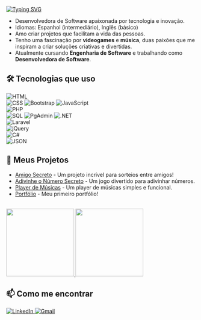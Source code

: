 
<a href="https://git.io/typing-svg"><img src="https://readme-typing-svg.demolab.com font=Poppins&size=30&duration=2000&pause=1000&color=E33DD5&width=435&lines=Ol%C3%A1%2C+mundo!;Eu+sou+a+Stella!" alt="Typing SVG" /></a>


- Desenvolvedora de Software apaixonada por tecnologia e inovação.
- Idiomas: Espanhol (intermediário), Inglês (básico) 
- Amo criar projetos que facilitam a vida das pessoas.  
- Tenho uma fascinação por **videogames** e **música**, duas paixões que me inspiram a criar soluções criativas e divertidas.  
- Atualmente cursando **Engenharia de Software** e trabalhando como **Desenvolvedora de Software**.  

## 🛠️ Tecnologias que uso  
![HTML](https://img.shields.io/badge/HTML5-E34F26?style=flat&logo=html5&logoColor=white)  
![CSS](https://img.shields.io/badge/CSS3-1572B6?style=flat&logo=css3&logoColor=white)
![Bootstrap](https://img.shields.io/badge/Bootstrap-563D7C?style=flat&logo=bootstrap&logoColor=white)
![JavaScript](https://img.shields.io/badge/JavaScript-F7DF1E?style=flat&logo=javascript&logoColor=black)  
![PHP](https://img.shields.io/badge/PHP-777BB4?style=flat&logo=php&logoColor=white)  
![SQL](https://img.shields.io/badge/SQL-4479A1?style=flat&logo=sql&logoColor=white)
![PgAdmin](https://img.shields.io/badge/PgAdmin-336791?style=flat&logo=postgresql&logoColor=white)
![.NET](https://img.shields.io/badge/.NET-512BD4?style=flat&logo=dotnet&logoColor=white)  
![Laravel](https://img.shields.io/badge/Laravel-FF2D20?style=flat&logo=laravel&logoColor=white)  
![jQuery](https://img.shields.io/badge/jQuery-0769AD?style=flat&logo=jquery&logoColor=white)  
![C#](https://img.shields.io/badge/C%23-239120?style=flat&logo=c-sharp&logoColor=white)  
![JSON](https://img.shields.io/badge/JSON-000000?style=flat&logo=json&logoColor=white)


## 🌟 Meus Projetos  
- [Amigo Secreto](https://stellag2003.github.io/AmigoSecreto/) - Um projeto incrível para sorteios entre amigos!  
- [Adivinhe o Número Secreto](https://stellag2003.github.io/AdivinheONumeroSecreto/) - Um jogo divertido para adivinhar números.  
- [Player de Músicas](https://stellag2003.github.io/PlayerMusicas/) - Um player de músicas simples e funcional.
- [Portfólio](https://stellag2003.github.io/Portfolio/) - Meu primeiro portfólio!
<br>


  <div>
  <a href="https://github.com/stellag2003">
    <img loading="lazy" height="180em" src="https://github-readme-stats.vercel.app/api/top-langs/?username=stellag2003&layout=compact&langs_count=7&theme=dracula"/>
    <img loading="lazy" height="180em" src="https://github-readme-stats.vercel.app/api?username=stellag2003&show_icons=true&theme=dracula&count_private=true"/>
  </a>
</div>

## 📫 Como me encontrar  

<a href="https://www.linkedin.com/in/stella-goncalves-mendonca" target="_blank">
  <img src="https://img.shields.io/badge/LinkedIn-0077B5?style=for-the-badge&logo=linkedin&logoColor=white" alt="LinkedIn">
</a>  

<a href="mailto:stellagmendonca@gmail.com" target="_blank">
  <img src="https://img.shields.io/badge/Gmail-D14836?style=for-the-badge&logo=gmail&logoColor=white" alt="Gmail">
</a>

